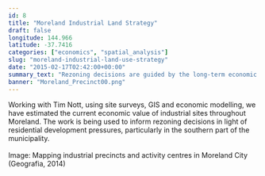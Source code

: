 ```yaml
---
id: 8
title: "Moreland Industrial Land Strategy"
draft: false
longitude: 144.966
latitude: -37.7416
categories: ["economics", "spatial_analysis"]
slug: "moreland-industrial-land-use-strategy"
date: "2015-02-17T02:42:00+00:00"
summary_text: "Rezoning decisions are guided by the long-term economic value of Moreland's industrial precincts"
banner: "Moreland_Precinct00.png"
---
```


Working with Tim Nott, using site surveys, GIS and economic modelling, we have estimated the current economic value of industrial sites throughout Moreland. The work is being used to inform rezoning decisions in light of residential development pressures, particularly in the southern part of the municipality.<br><br><span class="wysiwyg-color-silver">Image: Mapping industrial precincts and activity centres in Moreland City (Geografia, 2014)</span>
